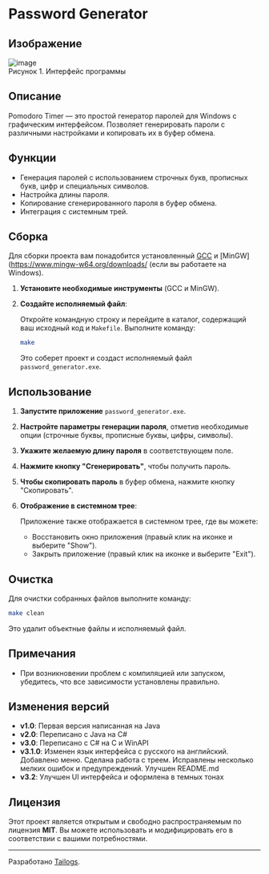 # Password Generator

## Изображение

![image](https://github.com/user-attachments/assets/714a097e-d5de-45ea-9aef-72622604e955) <br> Рисунок 1. Интерфейс программы

## Описание

Pomodoro Timer — это простой генератор паролей для Windows с графическим интерфейсом. Позволяет генерировать пароли с различными настройками и копировать их в буфер обмена.

## Функции

- Генерация паролей с использованием строчных букв, прописных букв, цифр и специальных символов.
- Настройка длины пароля.
- Копирование сгенерированного пароля в буфер обмена.
- Интеграция с системным трей.

## Сборка

Для сборки проекта вам понадобится установленный [GCC](https://gcc.gnu.org/) и [MinGW](https://www.mingw-w64.org/downloads/ (если вы работаете на Windows).

1. **Установите необходимые инструменты** (GCC и MinGW).

2. **Создайте исполняемый файл**:

   Откройте командную строку и перейдите в каталог, содержащий ваш исходный код и `Makefile`. Выполните команду:

   ```bash
   make
   ```

   Это соберет проект и создаст исполняемый файл `password_generator.exe`.

## Использование

1. **Запустите приложение** `password_generator.exe`.

2. **Настройте параметры генерации пароля**, отметив необходимые опции (строчные буквы, прописные буквы, цифры, символы).

3. **Укажите желаемую длину пароля** в соответствующем поле.

4. **Нажмите кнопку "Сгенерировать"**, чтобы получить пароль.

5. **Чтобы скопировать пароль** в буфер обмена, нажмите кнопку "Скопировать".

6. **Отображение в системном трее**:

   Приложение также отображается в системном трее, где вы можете:
   - Восстановить окно приложения (правый клик на иконке и выберите "Show").
   - Закрыть приложение (правый клик на иконке и выберите "Exit").

## Очистка

Для очистки собранных файлов выполните команду:

```bash
make clean
```

Это удалит объектные файлы и исполняемый файл.

## Примечания

- При возникновении проблем с компиляцией или запуском, убедитесь, что все зависимости установлены правильно.

## Изменения версий
- **v1.0**: Первая версия написанная на Java
- **v2.0**: Переписано с Java на C#
- **v3.0**: Переписано с C# на C и WinAPI
- **v3.1.0**: Изменен язык интерфейса с русского на английский. Добавлено меню. Сделана работа с треем. Исправлены несколько мелких ошибок и предупреждений. Улучшен README.md
- **v3.2**: Улучшен UI интерфейса и оформлена в темных тонах

## Лицензия

Этот проект является открытым и свободно распространяемым по лицензия **MIT**. Вы можете использовать и модифицировать его в соответствии с вашими потребностями.

---

Разработано [Tailogs](https://github.com/tailogs).